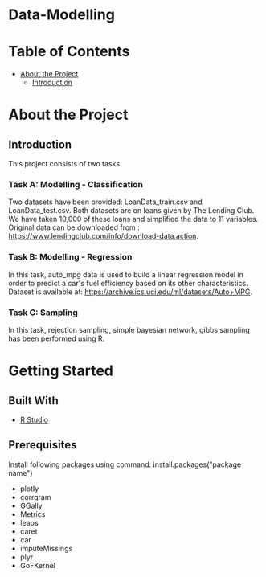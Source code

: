 # Data-Modelling
# Table of Contents
* [About the Project](#about-the-project)
  * [Introduction](#introduction)

# About the Project
## Introduction
This project consists of two tasks:
### Task A: Modelling - Classification
Two datasets have been provided: LoanData_train.csv and LoanData_test.csv. Both datasets are on loans given by The Lending Club. We have taken 10,000 of these loans and simplified the data to 11 variables. Original data can be downloaded from : 
https://www.lendingclub.com/info/download-data.action.

### Task B: Modelling - Regression
In this task, auto_mpg data is used to build a linear regression model in order to predict a car's fuel efficiency based on its other characteristics. Dataset is available at: https://archive.ics.uci.edu/ml/datasets/Auto+MPG.

### Task C: Sampling
In this task, rejection sampling, simple bayesian network, gibbs sampling has been performed using R.

# Getting Started
## Built With
* [R Studio](https://www.rstudio.com/products/rstudio/download/)
## Prerequisites
Install following packages using command: install.packages("package name")
* plotly
* corrgram
* GGally
* Metrics
* leaps
* caret
* car
* imputeMissings
* plyr
* GoFKernel
